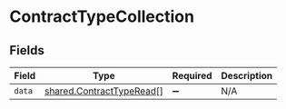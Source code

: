# ContractTypeCollection


## Fields

| Field                                                                | Type                                                                 | Required                                                             | Description                                                          |
| -------------------------------------------------------------------- | -------------------------------------------------------------------- | -------------------------------------------------------------------- | -------------------------------------------------------------------- |
| `data`                                                               | [shared.ContractTypeRead](../../models/shared/contracttyperead.md)[] | :heavy_minus_sign:                                                   | N/A                                                                  |
